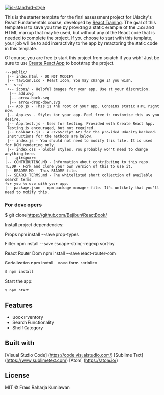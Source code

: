 [![js-standard-style](https://img.shields.io/badge/code%20style-standard-brightgreen.svg?style=flat)](https://github.com/feross/standard)

This is the starter template for the final assessment project for Udacity's React Fundamentals course, developed by [React Training](https://reacttraining.com). The goal of this template is to save you time by providing a static example of the CSS and HTML markup that may be used, but without any of the React code that is needed to complete the project. If you choose to start with this template, your job will be to add interactivity to the app by refactoring the static code in this template.

Of course, you are free to start this project from scratch if you wish! Just be sure to use [Create React App](https://github.com/facebookincubator/create-react-app) to bootstrap the project.

```
+--public/    
 |-- index.html - DO NOT MODIFY
 |-- favicon.ico - React Icon, You may change if you wish.
+-- src/
 +-- icons/ - Helpful images for your app. Use at your discretion.
  |-- add.svg
  |-- arrow-back.svg
  |-- arrow-drop-down.svg
 |-- App.js - This is the root of your app. Contains static HTML right now.
 |-- App.css - Styles for your app. Feel free to customize this as you desire.
 |-- App.test.js - Used for testing. Provided with Create React App. 
 Testing is encouraged, but not required.
 |-- BooksAPI.js - A JavaScript API for the provided Udacity backend. 
 Instructions for the methods are below.
 |-- index.js - You should not need to modify this file. It is used for DOM rendering only.
 |-- index.css - Global styles. You probably won't need to change anything here.
|-- .gitignore 
|-- CONTRIBUTING.MD - Information about contributing to this repo. 
TL;DR - Fork and clone your own version of this to use it.
|-- README.MD - This README file.
|-- SEARCH_TERMS.md - The whitelisted short collection of available search terms 
for you to use with your app.
|-- package.json - npm package manager file. It's unlikely that you'll need to modify this.
```
 
 ### For developers
 $ git clone https://github.com/Bejibun/ReactBook/
 
 Install project dependencies:
 
 Props
 npm install --save prop-types
 
 Filter
 npm install --save escape-string-regexp sort-by
 
 
 React Router Dom
 npm install --save react-router-dom
 
 
 Serialization
 npm install --save form-serialize
 
 ```sh
 $ npm install
 ```
 Start the app:
 
 ```sh
 $ npm start
 ```
 
 ## Features
 
 - Book Inventory
 - Search Functionality
 - Shelf Category
 
 ## Built with
 [Visual Studio Code] (https://code.visualstudio.com/)
 [Sublime Text] (https://www.sublimetext.com)
 [Atom] (https://atom.io/)


 ## License
 
 MIT  © Frans Raharja Kurniawan
